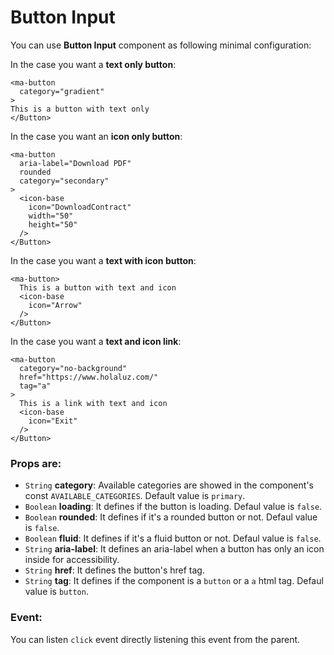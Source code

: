 # Button Input

You can use **Button Input** component as following minimal configuration:

In the case you want a **text only button**:
```livescript
<ma-button
  category="gradient"
>
This is a button with text only
</Button>
```

In the case you want an **icon only button**:
```livescript
<ma-button
  aria-label="Download PDF"
  rounded
  category="secondary"
>
  <icon-base
    icon="DownloadContract"
    width="50"
    height="50"
  />
</Button>
```

In the case you want a **text with icon button**:
```livescript
<ma-button>
  This is a button with text and icon
  <icon-base
    icon="Arrow"
  />
</Button>
```

In the case you want a **text and icon link**:
```livescript
<ma-button
  category="no-background"
  href="https://www.holaluz.com/"
  tag="a"
>
  This is a link with text and icon
  <icon-base
    icon="Exit"
  />
</Button>
```

### Props are:

- <code>String</code> **category**: Available categories are showed in the component's const `AVAILABLE_CATEGORIES`. Default value is `primary`.
- <code>Boolean</code> **loading**: It defines if the button is loading. Defaul value is `false`.
- <code>Boolean</code> **rounded**: It defines if it's a rounded button or not. Defaul value is `false`.
- <code>Boolean</code> **fluid**: It defines if it's a fluid button or not. Defaul value is `false`.
- <code>String</code> **aria-label**: It defines an aria-label when a button has only an icon inside for accessibility.
- <code>String</code> **href**: It defines the button's href tag.
- <code>String</code> **tag**: It defines if the component is a `button` or a `a` html tag. Defaul value is `button`.

### Event:

You can listen `click` event directly listening this event from the parent.
